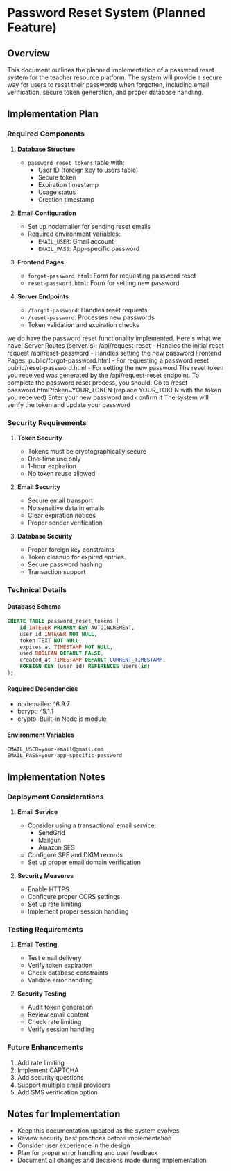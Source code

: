 # Password Reset System (Planned Feature)

## Overview
This document outlines the planned implementation of a password reset system for the teacher resource platform. The system will provide a secure way for users to reset their passwords when forgotten, including email verification, secure token generation, and proper database handling.

## Implementation Plan

### Required Components
1. **Database Structure**
   - `password_reset_tokens` table with:
     - User ID (foreign key to users table)
     - Secure token
     - Expiration timestamp
     - Usage status
     - Creation timestamp

2. **Email Configuration**
   - Set up nodemailer for sending reset emails
   - Required environment variables:
     - `EMAIL_USER`: Gmail account
     - `EMAIL_PASS`: App-specific password

3. **Frontend Pages**
   - `forgot-password.html`: Form for requesting password reset
   - `reset-password.html`: Form for setting new password

4. **Server Endpoints**
   - `/forgot-password`: Handles reset requests
   - `/reset-password`: Processes new passwords
   - Token validation and expiration checks


we do have the password reset functionality implemented. Here's what we have:
Server Routes (server.js):
/api/request-reset - Handles the initial reset request
/api/reset-password - Handles setting the new password
Frontend Pages:
public/forgot-password.html - For requesting a password reset
public/reset-password.html - For setting the new password
The reset token you received was generated by the /api/request-reset endpoint. To complete the password reset process, you should:
Go to /reset-password.html?token=YOUR_TOKEN (replace YOUR_TOKEN with the token you received)
Enter your new password and confirm it
The system will verify the token and update your password






### Security Requirements
1. **Token Security**
   - Tokens must be cryptographically secure
   - One-time use only
   - 1-hour expiration
   - No token reuse allowed

2. **Email Security**
   - Secure email transport
   - No sensitive data in emails
   - Clear expiration notices
   - Proper sender verification

3. **Database Security**
   - Proper foreign key constraints
   - Token cleanup for expired entries
   - Secure password hashing
   - Transaction support

### Technical Details

#### Database Schema
```sql
CREATE TABLE password_reset_tokens (
    id INTEGER PRIMARY KEY AUTOINCREMENT,
    user_id INTEGER NOT NULL,
    token TEXT NOT NULL,
    expires_at TIMESTAMP NOT NULL,
    used BOOLEAN DEFAULT FALSE,
    created_at TIMESTAMP DEFAULT CURRENT_TIMESTAMP,
    FOREIGN KEY (user_id) REFERENCES users(id)
);
```

#### Required Dependencies
- nodemailer: ^6.9.7
- bcrypt: ^5.1.1
- crypto: Built-in Node.js module

#### Environment Variables
```env
EMAIL_USER=your-email@gmail.com
EMAIL_PASS=your-app-specific-password
```

## Implementation Notes

### Deployment Considerations
1. **Email Service**
   - Consider using a transactional email service:
     - SendGrid
     - Mailgun
     - Amazon SES
   - Configure SPF and DKIM records
   - Set up proper email domain verification

2. **Security Measures**
   - Enable HTTPS
   - Configure proper CORS settings
   - Set up rate limiting
   - Implement proper session handling

### Testing Requirements
1. **Email Testing**
   - Test email delivery
   - Verify token expiration
   - Check database constraints
   - Validate error handling

2. **Security Testing**
   - Audit token generation
   - Review email content
   - Check rate limiting
   - Verify session handling

### Future Enhancements
1. Add rate limiting
2. Implement CAPTCHA
3. Add security questions
4. Support multiple email providers
5. Add SMS verification option

## Notes for Implementation
- Keep this documentation updated as the system evolves
- Review security best practices before implementation
- Consider user experience in the design
- Plan for proper error handling and user feedback
- Document all changes and decisions made during implementation 